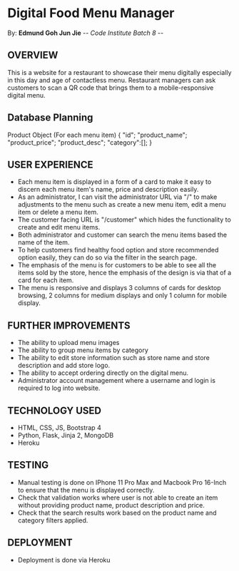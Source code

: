 # Digital Food Menu Manager #
By: **Edmund Goh Jun Jie** -- *Code Institute Batch 8* -- 
<br>

## OVERVIEW ##

This is a website for a restaurant to showcase their menu digitally especially in this day and age of contactless menu. 
Restaurant managers can ask customers to scan a QR code that brings them to a mobile-responsive digital menu. 

## Database Planning ##

Product Object (For each menu item)
{
    "id";
    "product_name";
    "product_price";
    "product_desc";
    "category":[];
}

## USER EXPERIENCE ## 

- Each menu item is displayed in a form of a card to make it easy to discern each menu item's name, price and description easily. 
- As an administrator, I can visit the administrator URL via "/" to make adjustments to the menu such as create a new menu item, edit a menu item or delete a menu item. 
- The customer facing URL is "/customer" which hides the functionality to create and edit menu items. 
- Both administrator and customer can search the menu items based the name of the item. 
- To help customers find healthy food option and store recommended option easily, they can do so via the filter in the search page. 
- The emphasis of the menu is for customers to be able to see all the items sold by the store, hence the emphasis of the design is via that of a card for each item. 
- The menu is responsive and displays 3 columns of cards for desktop browsing, 2 columns for medium displays and only 1 column for mobile display. 

## FURTHER IMPROVEMENTS ## 
- The ability to upload menu images 
- The ability to group menu items by category
- The ability to edit store information such as store name and store description and add store logo. 
- The ability to accept ordering directly on the digital menu. 
- Administrator account management where a username and login is required to log into website. 

## TECHNOLOGY USED ## 

- HTML, CSS, JS, Bootstrap 4
- Python, Flask, Jinja 2, MongoDB
- Heroku 

## TESTING ## 
- Manual testing is done on IPhone 11 Pro Max and Macbook Pro 16-Inch to ensure that the menu is displayed correctly. 
- Check that validation works where user is not able to create an item without providing product name, product description and price. 
- Check that the search results work based on the product name and category filters applied. 

## DEPLOYMENT ## 
- Deployment is done via Heroku
